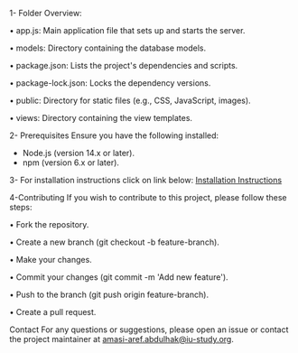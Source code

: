 1- Folder Overview:

• app.js: Main application file that sets up and starts the server.

• models: Directory containing the database models.

• package.json: Lists the project's dependencies and scripts.

• package-lock.json: Locks the dependency versions.

• public: Directory for static files (e.g., CSS, JavaScript, images).

• views: Directory containing the view templates.



2- Prerequisites
Ensure you have the following installed:
- Node.js (version 14.x or later).
- npm (version 6.x or later).
  
3- For installation instructions click on link below:
[Installation Instructions](./installation_instructions.pdf)


4-Contributing
If you wish to contribute to this project, please follow these steps:

• Fork the repository.

• Create a new branch (git checkout -b feature-branch).

• Make your changes.

• Commit your changes (git commit -m 'Add new feature').

• Push to the branch (git push origin feature-branch).

• Create a pull request.

Contact
For any questions or suggestions, please open an issue or contact the project maintainer at
amasi-aref.abdulhak@iu-study.org.
